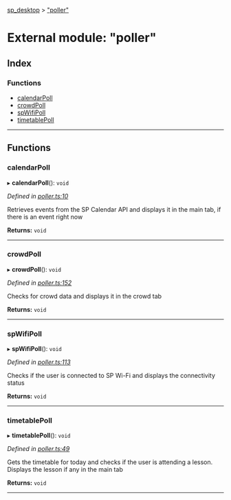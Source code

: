 [sp_desktop](../README.md) > ["poller"](../modules/_poller_.md)

# External module: "poller"

## Index

### Functions

* [calendarPoll](_poller_.md#calendarpoll)
* [crowdPoll](_poller_.md#crowdpoll)
* [spWifiPoll](_poller_.md#spwifipoll)
* [timetablePoll](_poller_.md#timetablepoll)

---

## Functions

<a id="calendarpoll"></a>

###  calendarPoll

▸ **calendarPoll**(): `void`

*Defined in [poller.ts:10](https://github.com/d3lta-v/SP_Desktop/blob/31a6874/src/poller.ts#L10)*

Retrieves events from the SP Calendar API and displays it in the main tab, if there is an event right now

**Returns:** `void`

___
<a id="crowdpoll"></a>

###  crowdPoll

▸ **crowdPoll**(): `void`

*Defined in [poller.ts:152](https://github.com/d3lta-v/SP_Desktop/blob/31a6874/src/poller.ts#L152)*

Checks for crowd data and displays it in the crowd tab

**Returns:** `void`

___
<a id="spwifipoll"></a>

###  spWifiPoll

▸ **spWifiPoll**(): `void`

*Defined in [poller.ts:113](https://github.com/d3lta-v/SP_Desktop/blob/31a6874/src/poller.ts#L113)*

Checks if the user is connected to SP Wi-Fi and displays the connectivity status

**Returns:** `void`

___
<a id="timetablepoll"></a>

###  timetablePoll

▸ **timetablePoll**(): `void`

*Defined in [poller.ts:49](https://github.com/d3lta-v/SP_Desktop/blob/31a6874/src/poller.ts#L49)*

Gets the timetable for today and checks if the user is attending a lesson. Displays the lesson if any in the main tab

**Returns:** `void`

___

